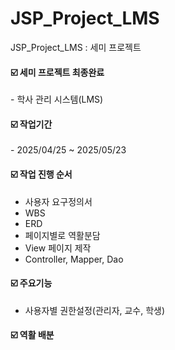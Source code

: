 # JSP_Project_LMS
JSP_Project_LMS : 세미 프로젝트

#### **☑️ 세미 프로젝트 최종완료**

\- 학사 관리 시스템(LMS)

#### **☑️ 작업기간**

\- 2025/04/25 ~ 2025/05/23

#### **☑️ 작업 진행 순서**
- 사용자 요구정의서
- WBS
- ERD
- 페이지별로 역활분담
- View 페이지 제작
- Controller, Mapper, Dao


#### **☑️ 주요기능** 
- 사용자별 권한설정(관리자, 교수, 학생)


#### **☑️ 역활 배분** 

